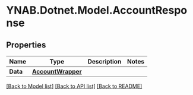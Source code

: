 # YNAB.Dotnet.Model.AccountResponse
## Properties

Name | Type | Description | Notes
------------ | ------------- | ------------- | -------------
**Data** | [**AccountWrapper**](AccountWrapper.md) |  | 

[[Back to Model list]](../README.md#documentation-for-models) [[Back to API list]](../README.md#documentation-for-api-endpoints) [[Back to README]](../README.md)

